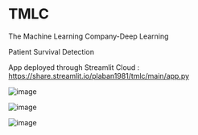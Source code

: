# TMLC
The Machine Learning Company-Deep Learning

Patient Survival Detection


App deployed through Streamlit Cloud : https://share.streamlit.io/plaban1981/tmlc/main/app.py



![image](https://user-images.githubusercontent.com/23618329/162418256-430cf0a8-57c3-4f48-ae83-adeb3bde5e74.png)




![image](https://user-images.githubusercontent.com/23618329/162417368-ace9f503-9f30-4636-8ddb-088b27baaed0.png)



![image](https://user-images.githubusercontent.com/23618329/162417544-a4309402-7d42-45e5-841d-95ff12d36b83.png)

